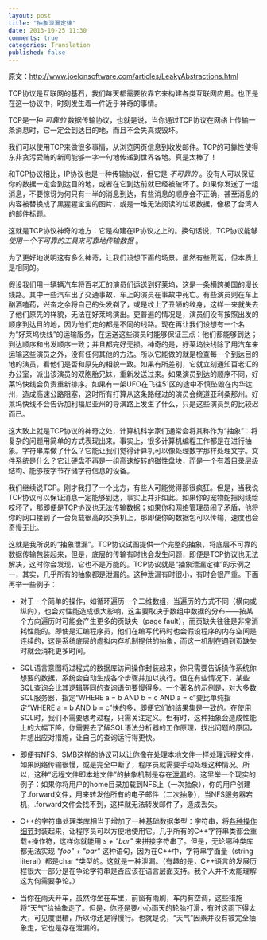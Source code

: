 ```yaml
---
layout: post
title: "抽象泄漏定律"
date: 2013-10-25 11:30
comments: true
categories: Translation
published: false
---
```


原文：http://www.joelonsoftware.com/articles/LeakyAbstractions.html

TCP协议是互联网的基石，我们每天都需要依靠它来构建各类互联网应用。也正是在这一协议中，时刻发生着一件近乎神奇的事情。

TCP是一种 *可靠的* 数据传输协议，也就是说，当你通过TCP协议在网络上传输一条消息时，它一定会到达目的地，而且不会失真或毁坏。

我们可以使用TCP来做很多事情，从浏览网页信息到收发邮件。TCP的可靠性使得东非贪污受贿的新闻能够一字一句地传递到世界各地。真是太棒了！

和TCP协议相比，IP协议也是一种传输协议，但它是 *不可靠的* 。没有人可以保证你的数据一定会到达目的地，或者在它到达前就已经被破坏了。如果你发送了一组消息，不要惊讶为何只有一半的消息到达，有些消息的顺序会不正确，甚至消息的内容被替换成了黑猩猩宝宝的图片，或是一堆无法阅读的垃圾数据，像极了台湾人的邮件标题。

这就是TCP协议神奇的地方：它是构建在IP协议之上的。换句话说，TCP协议能够 *使用一个不可靠的工具来可靠地传输数据* 。

<!--more-->

为了更好地说明这有多么神奇，让我们设想下面的场景。虽然有些荒诞，但本质上是相同的。

假设我们用一辆辆汽车将百老汇的演员们运送到好莱坞，这是一条横跨美国的漫长线路。其中一些汽车出了交通事故，车上的演员在事故中死亡。有些演员则在车上酗酒嗑药，兴奋之余将自己的头发剃了，或是纹上了丑陋的纹身，这样一来就失去了他们原先的样貌，无法在好莱坞演出。更普遍的情况是，演员们没有按照出发的顺序到达目的地，因为他们走的都是不同的线路。现在再让我们设想有一个名为“好莱坞快线”的运输服务，在运送这些演员时能够保证三点：他们都能够到达；到达顺序和出发顺序一致；并且都完好无损。神奇的是，好莱坞快线除了用汽车来运输这些演员之外，没有任何其他的方法。所以它能做的就是检查每一个到达目的地的演员，看他们是否和原先的相貌一致。如果有所差别，它就立刻通知百老汇的办公室，派出该演员的双胞胎兄妹，重新发送过来。如果演员到达的顺序不同，好莱坞快线会负责重新排序。如果有一架UFO在飞往51区的途中不慎坠毁在内华达州，造成高速公路阻塞，这时所有打算从这条路经过的演员会绕道亚利桑那州。好莱坞快线不会告诉加利福尼亚州的导演路上发生了什么，只是这些演员到的比较迟而已。

这大致上就是TCP协议的神奇之处，计算机科学家们通常会将其称作为“抽象”：将复杂的问题用简单的方式表现出来。事实上，很多计算机编程工作都是在进行抽象。字符串库做了什么？它能让我们觉得计算机可以像处理数字那样处理文字。文件系统是什么？它让硬盘不再是一组高速旋转的磁性盘块，而是一个有着目录层级结构、能够按字节存储字符信息的设备。

我们继续说TCP。刚才我打了一个比方，有些人可能觉得那很疯狂。但是，当我说TCP协议可以保证消息一定能够到达，事实上并非如此。如果你的宠物蛇把网线给咬坏了，那即便是TCP协议也无法传输数据；如果你和网络管理员闹了矛盾，他将你的网口接到了一台负载很高的交换机上，那即便你的数据包可以传输，速度也会奇慢无比。

这就是我所说的“抽象泄漏”。TCP协议试图提供一个完整的抽象，将底层不可靠的数据传输包装起来，但是，底层的传输有时也会发生问题，即便是TCP协议也无法解决，这时你会发现，它也不是万能的。TCP协议就是“抽象泄漏定律”的示例之一，其实，几乎所有的抽象都是泄漏的。这种泄漏有时很小，有时会很严重。下面再举一些例子：

* 对于一个简单的操作，如循环遍历一个二维数组，当遍历的方式不同（横向或纵向），也会对性能造成很大影响，这主要取决于数组中数据的分布——按某个方向遍历时可能会产生更多的页缺失（page fault），而页缺失往往是非常消耗性能的。即使是汇编程序员，他们在编写代码时也会假设程序的内存空间是连续的，这是系统底层的虚拟内存机制提供的抽象，而这一机制在遇到页缺失时就会消耗更多时间。

* SQL语言意图将过程式的数据库访问操作封装起来，你只需要告诉操作系统你想要的数据，系统会自动生成各个步骤并加以执行。但在有些情况下，某些SQL查询会比其逻辑等同的查询语句要慢得多。一个著名的示例是，对大多数SQL服务器，指定“WHERE a = b AND b = c AND a = c”要比单纯指定“WHERE a = b AND b = c”快的多，即便它们的结果集是一致的。在使用SQL时，我们不需要思考过程，只需关注定义。但有时，这种抽象会造成性能上的大幅下降，你需要去了解SQL语法分析器的工作原理，找出问题的原因，并想出应对措施，让自己的查询运行得更快。

* 即便有NFS、SMB这样的协议可以让你像在处理本地文件一样处理远程文件，如果网络传输很慢，或是完全中断了，程序员就需要手动处理这种情况。所以，这种“远程文件即本地文件”的抽象机制是存在[泄漏](http://www.joelonsoftware.com/articles/fog0000000041.html)的。这里举一个现实的例子：如果你将用户的home目录加载到NFS上（一次抽象），你的用户创建了.forward文件，用来转发他所有的电子邮件（二次抽象），当NFS服务器宕机，.forward文件会找不到，这样就无法转发邮件了，造成丢失。

* C++的字符串处理类库相当于增加了一种基础数据类型：字符串，将[各种操作细节](http://www.joelonsoftware.com/articles/fog0000000319.html)封装起来，让程序员可以方便地使用它。几乎所有的C++字符串类都会重载+操作符，这样你就能用 *s + "bar"* 来拼接字符串了。但是，无论哪种类库都无法实现 *"foo" + "bar"* 这种语句，因为在C++中，字符串字面量（string literal）都是char \*类型的。这就是一种泄漏。（有趣的是，C++语言的发展历程很大一部分是在争论字符串是否应该在语言层面支持。我个人并不太能理解这为何需要争论。）

* 当你在雨天开车，虽然你坐在车里，前窗有雨刷，车内有空调，这些措施将“天气”给抽象走了。但是，你还是要小心雨天的轮胎打滑，有时这雨下得太大，可见度很糟，所以你还是得慢行。也就是说，“天气”因素并没有被完全抽象走，它也是存在泄漏的。



